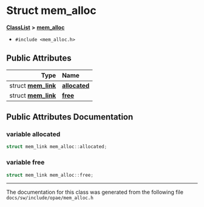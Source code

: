 
# Struct mem\_alloc



[**ClassList**](annotated.md) **>** [**mem\_alloc**](structmem__alloc.md)





* `#include <mem_alloc.h>`













## Public Attributes

| Type | Name |
| ---: | :--- |
|  struct [**mem\_link**](structmem__link.md) | [**allocated**](#variable-allocated)  <br> |
|  struct [**mem\_link**](structmem__link.md) | [**free**](#variable-free)  <br> |










## Public Attributes Documentation


### variable allocated 

```C++
struct mem_link mem_alloc::allocated;
```




### variable free 

```C++
struct mem_link mem_alloc::free;
```




------------------------------
The documentation for this class was generated from the following file `docs/sw/include/opae/mem_alloc.h`